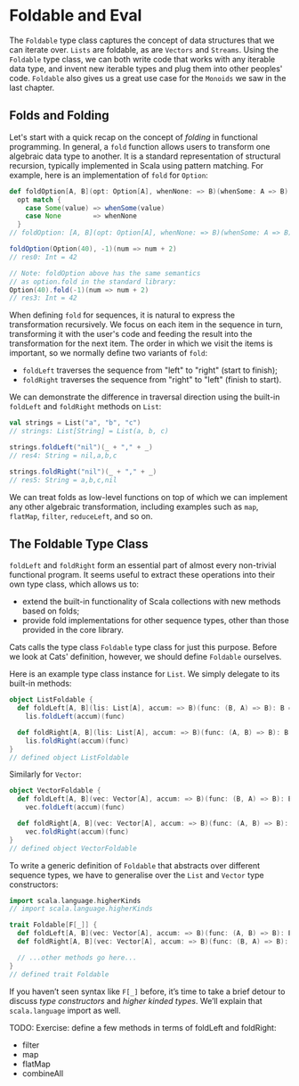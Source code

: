 # Foldable and Eval

The `Foldable` type class captures the concept of data structures that we can iterate over. `Lists` are foldable, as are `Vectors` and `Streams`. Using the `Foldable` type class, we can both write code that works with any iterable data type, and invent new iterable types and plug them into other peoples' code. `Foldable` also gives us a great use case for the `Monoids` we saw in the last chapter.

## Folds and Folding

Let's start with a quick recap on the concept of *folding* in functional programming. In general, a `fold` function allows users to transform one algebraic data type to another. It is a standard representation of structural recursion, typically implemented in Scala using pattern matching. For example, here is an implementation of `fold` for `Option`:

```scala
def foldOption[A, B](opt: Option[A], whenNone: => B)(whenSome: A => B): B =
  opt match {
    case Some(value) => whenSome(value)
    case None        => whenNone
  }
// foldOption: [A, B](opt: Option[A], whenNone: => B)(whenSome: A => B)B

foldOption(Option(40), -1)(num => num + 2)
// res0: Int = 42

// Note: foldOption above has the same semantics
// as option.fold in the standard library:
Option(40).fold(-1)(num => num + 2)
// res3: Int = 42
```

When defining `fold` for sequences, it is natural to express the transformation recursively. We focus on each item in the sequence in turn, transforming it with the user's code and feeding the result into the transformation for the next item. The order in which we visit the items is important, so we normally define two variants of `fold`:

- `foldLeft` traverses the sequence from "left" to "right" (start to finish);
-  `foldRight` traverses the sequence from "right" to "left" (finish to start).

We can demonstrate the difference in traversal direction using the built-in `foldLeft` and `foldRight` methods on `List`:

```scala
val strings = List("a", "b", "c")
// strings: List[String] = List(a, b, c)

strings.foldLeft("nil")(_ + "," + _)
// res4: String = nil,a,b,c

strings.foldRight("nil")(_ + "," + _)
// res5: String = a,b,c,nil
```

We can treat folds as low-level functions on top of which we can implement any other algebraic transformation, including examples such as `map`, `flatMap`, `filter`, `reduceLeft`, and so on.

## The Foldable Type Class

`foldLeft` and `foldRight` form an essential part of almost every non-trivial functional program. It seems useful to extract these operations into their own type class, which allows us to:

- extend the built-in functionality of Scala collections with new methods based on folds;
- provide fold implementations for other sequence types, other than those provided in the core library.

Cats calls the type class `Foldable` type class for just this purpose. Before we look at Cats' definition, however, we should define `Foldable` ourselves.

Here is an example type class instance for `List`. We simply delegate to its built-in methods:

```scala
object ListFoldable {
  def foldLeft[A, B](lis: List[A], accum: => B)(func: (B, A) => B): B =
    lis.foldLeft(accum)(func)

  def foldRight[A, B](lis: List[A], accum: => B)(func: (A, B) => B): B =
    lis.foldRight(accum)(func)
}
// defined object ListFoldable
```

Similarly for `Vector`:

```scala
object VectorFoldable {
  def foldLeft[A, B](vec: Vector[A], accum: => B)(func: (B, A) => B): B =
    vec.foldLeft(accum)(func)

  def foldRight[A, B](vec: Vector[A], accum: => B)(func: (A, B) => B): B =
    vec.foldRight(accum)(func)
}
// defined object VectorFoldable
```

To write a generic definition of `Foldable` that abstracts over different sequence types, we have to generalise over the `List` and `Vector` type constructors:

```scala
import scala.language.higherKinds
// import scala.language.higherKinds

trait Foldable[F[_]] {
  def foldLeft[A, B](vec: Vector[A], accum: => B)(func: (A, B) => B): B
  def foldRight[A, B](vec: Vector[A], accum: => B)(func: (B, A) => B): B

  // ...other methods go here...
}
// defined trait Foldable
```

If you haven’t seen syntax like `F[_]` before, it’s time to take a brief detour to discuss *type constructors* and *higher kinded types*. We’ll explain that `scala.language` import as well.

<div class="callout callout-danger">
TODO: Exercise: define a few methods in terms of foldLeft and foldRight:

- filter
- map
- flatMap
- combineAll
</div>
